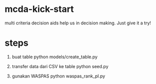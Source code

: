 # mcda-kick-start
multi criteria decision aids help us in decision making. Just give it a try!

# steps
1. buat table
python models/create_table.py

2. transfer data dari CSV ke table
python seed.py

3. gunakan WASPAS
python waspas_rank_pl.py
